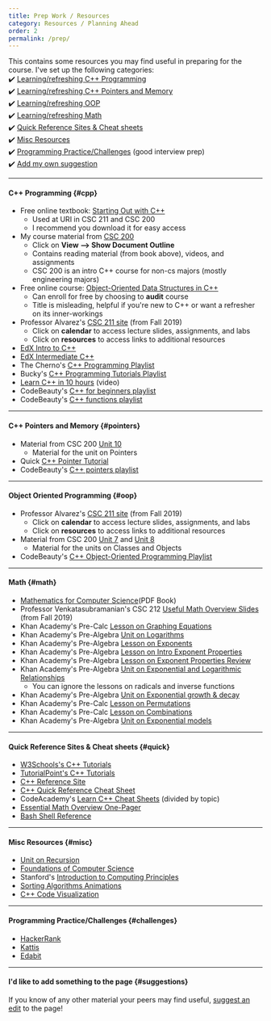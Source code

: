 ```yaml
---
title: Prep Work / Resources
category: Resources / Planning Ahead
order: 2
permalink: /prep/
---
```


This contains some resources you may find useful in preparing for the course. I've set up the following categories:  
✔️ [Learning/refreshing C++ Programming](#cpp)  
✔️ [Learning/refreshing C++ Pointers and Memory](#pointers)  
✔️ [Learning/refreshing OOP](#oop)  
✔️ [Learning/refreshing Math](#math)  
✔️ [Quick Reference Sites & Cheat sheets](#quick)  
✔️ [Misc Resources](#misc)  
✔️ [Programming Practice/Challenges](#challenges) (good interview prep)  
✔️ [Add my own suggestion](#suggestions)  

***

#### C++ Programming {#cpp}
- Free online textbook: [Starting Out with C++](http://instructor.sdu.edu.kz/~bakhyt/CPP/suggested%20books/Starting%20out%20with%20C++.pdf)
	- Used at URI in CSC 211 and CSC 200
	- I recommend you download it for easy access
- My course material from [CSC 200](https://docs.google.com/document/d/1PAwLcrid2kn_WeFvFnX84jN9xvDpCf1q9QPkAJIVRYs/edit)
	- Click on **View --> Show Document Outline**
	- Contains reading material (from book above), videos, and assignments
	- CSC 200 is an intro C++ course for non-cs majors (mostly engineering majors)
- Free online course: [Object-Oriented Data Structures in C++](https://www.coursera.org/learn/cs-fundamentals-1)
	- Can enroll for free by choosing to **audit** course
	- Title is misleading, helpful if you're new to C++ or want a refresher on its inner-workings
- Professor Alvarez's [CSC 211 site](https://homepage.cs.uri.edu/~malvarez/teaching/courses/csc-211) (from Fall 2019)
	- Click on **calendar** to access lecture slides, assignments, and labs
	- Click on **resources** to access links to additional resources
- [EdX Intro to C++](https://www.edx.org/course/introduction-c-microsoft-dev210x-4)
- [EdX Intermediate C++](https://www.edx.org/course/intermediate-c-microsoft-dev210-2x)
- The Cherno's [C++ Programming Playlist](https://www.youtube.com/playlist?list=PLlrATfBNZ98dudnM48yfGUldqGD0S4FFb)
- Bucky's [C++ Programming Tutorials Playlist](https://www.youtube.com/playlist?list=PLAE85DE8440AA6B83)
- [Learn C++ in 10 hours](https://www.youtube.com/watch?v=GQp1zzTwrIg) (video)
- CodeBeauty's [C++ for beginners playlist](https://www.youtube.com/playlist?list=PL43pGnjiVwgQHLPnuH9ch-LhZdwckM8Tq)
- CodeBeauty's [C++ functions playlist](https://www.youtube.com/playlist?list=PL43pGnjiVwgRggnsJcz1cK0j7b2-kLML_)

***

#### C++ Pointers and Memory {#pointers}
- Material from CSC 200 [Unit 10](https://docs.google.com/document/d/1PAwLcrid2kn_WeFvFnX84jN9xvDpCf1q9QPkAJIVRYs/edit#heading=h.pqichnglv09t)
	- Material for the unit on Pointers
- Quick [C++ Pointer Tutorial](https://gist.github.com/ericandrewlewis/720c374c29bbafadedc9)
- CodeBeauty's [C++ pointers playlist](https://www.youtube.com/playlist?list=PL43pGnjiVwgSSRlwfahAuIqoJ8TfDIlHq)

***

#### Object Oriented Programming {#oop}
- Professor Alvarez's [CSC 211 site](https://homepage.cs.uri.edu/~malvarez/teaching/courses/csc-211) (from Fall 2019)
	- Click on **calendar** to access lecture slides, assignments, and labs
	- Click on **resources** to access links to additional resources
- Material from CSC 200 [Unit 7](https://docs.google.com/document/d/1PAwLcrid2kn_WeFvFnX84jN9xvDpCf1q9QPkAJIVRYs/edit#heading=h.arnpl7fqyhx7) and [Unit 8](https://docs.google.com/document/d/1PAwLcrid2kn_WeFvFnX84jN9xvDpCf1q9QPkAJIVRYs/edit#heading=h.bgmu4sew2j5q)
	- Material for the units on Classes and Objects
- CodeBeauty's [C++ Object-Oriented Programming Playlist](https://www.youtube.com/playlist?list=PL43pGnjiVwgTJg7uz8KUGdXRdGKE0W_jN)

***

#### Math {#math}
- [Mathematics for Computer Science](http://courses.csail.mit.edu/6.042/spring17/mcs.pdf)(PDF Book)
- Professor Venkatasubramanian's CSC 212 [Useful Math Overview Slides](https://calhobbes.github.io/csc212-f19/lectures/Week2a.pdf) (from Fall 2019)
- Khan Academy's Pre-Calc [Lesson on Graphing Equations](https://www.khanacademy.org/math/precalculus/x9e81a4f98389efdf:polynomials#x9e81a4f98389efdf:eq-graph)
- Khan Academy's Pre-Algebra [Unit on Logarithms](https://www.khanacademy.org/math/algebra2/x2ec2f6f830c9fb89:logs)
- Khan Academy's Pre-Algebra [Lesson on Exponents](https://www.khanacademy.org/math/pre-algebra/pre-algebra-exponents-radicals#pre-algebra-exponents)
- Khan Academy's Pre-Algebra [Lesson on Intro Exponent Properties](https://www.khanacademy.org/math/algebra-basics/alg-basics-expressions-with-exponents#alg-basics-exponent-properties-intro)
- Khan Academy's Pre-Algebra [Lesson on Exponent Properties Review](https://www.khanacademy.org/math/algebra/x2f8bb11595b61c86:rational-exponents-radicals#x2f8bb11595b61c86:exponent-properties-review)
- Khan Academy's Pre-Algebra [Unit on Exponential and Logarithmic Relationships](https://www.khanacademy.org/math/get-ready-for-algebra-ii/x6e4201668896ef07:get-ready-for-exponential-and-logarithmic-relationships)
	- You can ignore the lessons on radicals and inverse functions
- Khan Academy's Pre-Algebra [Unit on Exponential growth & decay](https://www.khanacademy.org/math/algebra/x2f8bb11595b61c86:exponential-growth-decay)
- Khan Academy's Pre-Calc [Lesson on Permutations](https://www.khanacademy.org/math/precalculus/x9e81a4f98389efdf:prob-comb#x9e81a4f98389efdf:combinatorics-precalc)
- Khan Academy's Pre-Calc [Lesson on Combinations](https://www.khanacademy.org/math/precalculus/x9e81a4f98389efdf:prob-comb#x9e81a4f98389efdf:combinations)
- Khan Academy's Pre-Algebra [Unit on Exponential models](https://www.khanacademy.org/math/algebra2/x2ec2f6f830c9fb89:exp-model)

***

#### Quick Reference Sites & Cheat sheets {#quick}
- [W3Schools's C++ Tutorials](https://www.w3schools.com/cpp/default.asp)
- [TutorialPoint's C++ Tutorials](https://www.tutorialspoint.com/cplusplus/index.htm)
- [C++ Reference Site](http://cplusplus.com)
- [C++ Quick Reference Cheat Sheet](http://www.hoomanb.com/cs/QuickRef/CppQuickRef.pdf)
- CodeAcademy's [Learn C++ Cheat Sheets](https://www.codecademy.com/learn/learn-c-plus-plus/modules/learn-cpp-hello-world/cheatsheet) (divided by topic)
- [Essential Math Overview One-Pager](https://www.radford.edu/~nokie/classes/360/math.html)
- [Bash Shell Reference](https://courses.cs.washington.edu/courses/cse390a/14au/bash.html)

***

#### Misc Resources {#misc}
- [Unit on Recursion](https://bjc.edc.org/bjc-r/topic/topic.html?topic=nyc_bjc/7-recursion-trees-fractals.topic&course=bjc4nyc.html)
- [Foundations of Computer Science](http://infolab.stanford.edu/~ullman/focs.html)
- Stanford's [Introduction to Computing Principles](https://web.stanford.edu/class/cs101/)
- [Sorting Algorithms Animations](https://www.toptal.com/developers/sorting-algorithms)
- [C++ Code Visualization](http://pythontutor.com/cpp.html)

***

#### Programming Practice/Challenges {#challenges}
- [HackerRank](https://www.hackerrank.com)
- [Kattis](https://open.kattis.com)
- [Edabit](https://edabit.com/challenges/cpp)

***

#### I'd like to add something to the page {#suggestions}
If you know of any other material your peers may find useful, [suggest an edit]({{site.github.repository_url}}/edit/main/{{page.relative_path}}) to the page!